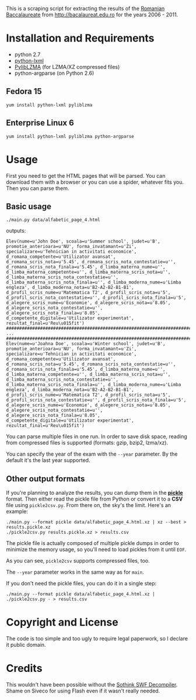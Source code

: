 This is a scraping script for extracting the results of the
[Romanian Baccalaureate][1] from http://bacalaureat.edu.ro for the years
2006 - 2011.

[1]: http://en.wikipedia.org/wiki/Romanian_Baccalaureate

Installation and Requirements
=============================

 - python 2.7
 - [python-lxml](http://lxml.de/)
 - [PylibLZMA](https://launchpad.net/pyliblzma) (for LZMA/XZ compressed files)
 - python-argparse (on Python 2.6)

Fedora 15
---------

    yum install python-lxml pyliblzma

Enterprise Linux 6
------------------

    yum install python-lxml pyliblzma python-argparse


Usage
=====

First you need to get the HTML pages that will be parsed. You can download them
with a browser or you can use a spider, whatever fits you. Then you can parse
them.


Basic usage
-----------

    ./main.py data/alfabetic_page_4.html

outputs:

    Elev(nume=u'John Doe', scoala=u'Summer school', judet=u'B', promotie_anterioara=u'NU', forma_invatamant=u'Zi', specializare=u'Tehnician in activitati economice', d_romana_competente=u'Utilizator avansat', d_romana_scris_nota=u'5.45', d_romana_scris_nota_contestatie=u'', d_romana_scris_nota_finala=u'5.45', d_limba_materna_nume=u'', d_limba_materna_competente=u'', d_limba_materna_scris_nota=u'', d_limba_materna_scris_nota_contestatie=u'', d_limba_materna_scris_nota_finala=u'', d_limba_moderna_nume=u'Limba engleza', d_limba_moderna_nota=u'B2-A2-B2-B1-B1', d_profil_scris_nume=u'Matematica T2', d_profil_scris_nota=u'5', d_profil_scris_nota_contestatie=u'', d_profil_scris_nota_finala=u'5', d_alegere_scris_nume=u'Economie', d_alegere_scris_nota=u'8.05', d_alegere_scris_nota_contestatie=u'', d_alegere_scris_nota_finala=u'8.05', d_competente_digitale=u'Utilizator experimentat', rezultat_final=u'Reu\u015fit')
    #######################################################################
    ...
    #######################################################################
    Elev(nume=u'Joahna Doe', scoala=u'Winter school', judet=u'B', promotie_anterioara=u'NU', forma_invatamant=u'Zi', specializare=u'Tehnician in activitati economice', d_romana_competente=u'Utilizator avansat', d_romana_scris_nota=u'5.45', d_romana_scris_nota_contestatie=u'', d_romana_scris_nota_finala=u'5.45', d_limba_materna_nume=u'', d_limba_materna_competente=u'', d_limba_materna_scris_nota=u'', d_limba_materna_scris_nota_contestatie=u'', d_limba_materna_scris_nota_finala=u'', d_limba_moderna_nume=u'Limba engleza', d_limba_moderna_nota=u'B2-A2-B2-B1-B1', d_profil_scris_nume=u'Matematica T2', d_profil_scris_nota=u'5', d_profil_scris_nota_contestatie=u'', d_profil_scris_nota_finala=u'5', d_alegere_scris_nume=u'Economie', d_alegere_scris_nota=u'8.05', d_alegere_scris_nota_contestatie=u'', d_alegere_scris_nota_finala=u'8.05', d_competente_digitale=u'Utilizator experimentat', rezultat_final=u'Reu\u015fit')

You can parse multiple files in one run. In order to save disk space, reading
from compressed files is supported (formats: gzip, bzip2, lzma/xz).

You can specify the year of the exam with the `--year` parameter. By the
default it's the last year supported.

Other output formats
--------------------

If you're planning to analyze the results, you can dump them in the
**[pickle]** format. Then either read the pickle file from Python or convert it
to a **CSV** file using `pickle2csv.py`. From there on, the sky's the limit.
Here's an example:

    ./main.py --format pickle data/alfabetic_page_4.html.xz | xz --best > results.pickle.xz
    ./pickle2csv.py results.pickle.xz > results.csv

The pickle file is actually composed of multiple pickle dumps in order to
minimize the memory usage, so you'll need to load pickles from it until `EOF`.

As you can see, `pickle2csv` supports compressed files, too.

The `--year` parameter works in the same way as for `main`.

If you don't need the pickle files, you can do it in a single step:

    ./main.py --format pickle data/alfabetic_page_4.html.xz | ./pickle2csv.py - > results.csv

[pickle]: http://docs.python.org/library/pickle.html


Copyright and License
=====================

The code is too simple and too ugly to require legal paperwork, so I declare
it public domain.


Credits
=======

This wouldn't have been possible without the [Sothink SWF Decompiler][2]. Shame
on Siveco for using Flash even if it wasn't really needed.

[2]: http://www.sothink.com/product/flashdecompiler/

